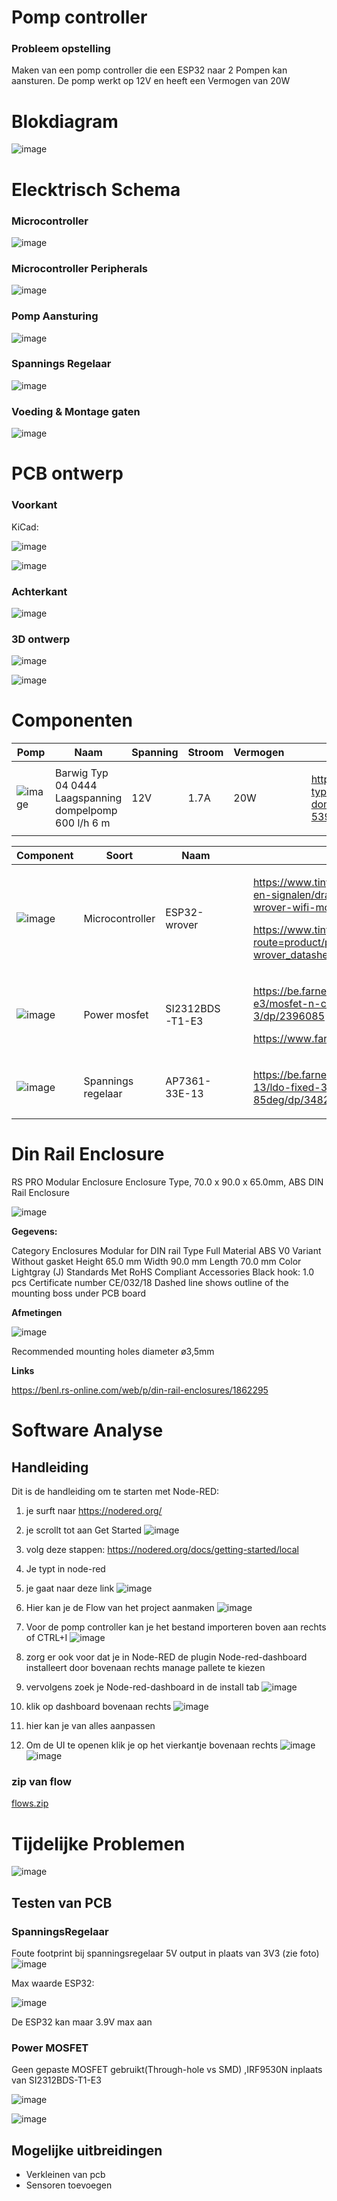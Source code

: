 # Pomp controller

### Probleem opstelling

Maken van een pomp controller die een ESP32 naar 2 Pompen kan aansturen.
De pomp werkt op 12V en heeft een Vermogen van 20W

# Blokdiagram

![image](https://user-images.githubusercontent.com/91600019/165539456-4badd72a-6aa0-4e98-a140-ba2f3281fa0a.png)

# Elecktrisch Schema

### Microcontroller

![image](https://user-images.githubusercontent.com/91600019/165540538-81c22187-6720-4f9c-b0bf-3acebd8dc536.png)

### Microcontroller Peripherals

![image](https://user-images.githubusercontent.com/91600019/165540701-a9571016-1667-478b-a546-4da77ca12471.png)

### Pomp Aansturing

![image](https://user-images.githubusercontent.com/91600019/165540865-9b0e7b98-c11d-4a54-8501-4e307dd046b4.png)

### Spannings Regelaar 

![image](https://user-images.githubusercontent.com/91600019/165541373-ffcd6622-a634-476a-a338-1bc812f74609.png)

### Voeding & Montage gaten

![image](https://user-images.githubusercontent.com/91600019/165542133-74cd2027-c0d5-486e-992c-df419a1c8eac.png)

# PCB ontwerp

### Voorkant

KiCad: 

![image](https://user-images.githubusercontent.com/91600019/165544898-ac918bb3-d51f-4f5d-ab53-38924f0e7675.png)

![image](https://user-images.githubusercontent.com/91600019/165542330-8508beab-56f0-4ed9-92a2-73c7dabfee2c.png)




### Achterkant

![image](https://user-images.githubusercontent.com/91600019/165542382-c488735b-913c-4839-8997-d51b20a19b3a.png)

### 3D ontwerp

![image](https://user-images.githubusercontent.com/91600019/166697643-f6117e52-276a-4865-8d4c-58d1a359b8a6.png)

![image](https://user-images.githubusercontent.com/91600019/166701357-500b2369-b82d-4c3d-ab02-1e3eaf8055e9.png)


# Componenten


|Pomp|Naam|Spanning|Stroom|Vermogen|Link|
|--------|--------|--------|--------|--------|--------|
|![image](https://user-images.githubusercontent.com/91600019/165543210-dbb0adce-757f-4d2a-ae17-64f63fa3d84e.png)|Barwig Typ 04 0444 Laagspanning dompelpomp 600 l/h 6 m|12V|1.7A|20W|<ul>https://www.conrad.be/nl/p/barwig-typ-04-0444-laagspanning-dompelpomp-600-l-h-6-m-539090.html</ul>|






|Component|Soort|Naam|Link|
|--------|--------|--------|--------|
|![image](https://user-images.githubusercontent.com/91600019/165543411-e09bc5d5-a62d-436f-a4a4-63edf3d23ddb.png)|Microcontroller|ESP32-wrover|<ul> https://www.tinytronics.nl/shop/nl/communicatie-en-signalen/draadloos/wi-fi/modules/esp32-wrover-wifi-module-pcb-antenne-aansluiting </ul> <ul>https://www.tinytronics.nl/shop/index.php?route=product/product/get_file&file=1719/esp32-wrover_datasheet_en.pdf</ul>|
|![image](https://user-images.githubusercontent.com/91600019/165543737-006d015a-3ed4-48f4-98cd-d8b8ef467183.png)|Power mosfet|SI2312BDS-T1-E3|<ul> https://be.farnell.com/vishay/si2312bds-t1-e3/mosfet-n-ch-20v-3-9a-sot-23-3/dp/2396085 </ul> <ul>https://www.farnell.com/datasheets/2045689.pdf</ul>|
|![image](https://user-images.githubusercontent.com/91600019/165544066-c5331e54-d0bc-4ff1-91a6-5afd2911dabf.png)|Spannings regelaar|AP7361-33E-13|<ul>https://be.farnell.com/diodes-inc/ap7361-33e-13/ldo-fixed-3-3v-1a-40-to-85deg/dp/3482976</ul>|





# Din Rail Enclosure

RS PRO Modular Enclosure Enclosure Type, 70.0 x 90.0 x 65.0mm, ABS DIN Rail Enclosure

![image](https://user-images.githubusercontent.com/91600019/165544375-e25acbfb-de92-45d4-8fa2-6ef38c2f1d3f.png)

**Gegevens:**

Category Enclosures Modular for DIN rail
Type Full
Material ABS V0
Variant Without gasket
Height 65.0 mm
Width 90.0 mm
Length 70.0 mm
Color Lightgray (J)
Standards Met RoHS Compliant
Accessories Black hook: 1.0 pcs
Certificate number CE/032/18 Dashed line shows outline of the mounting boss under PCB board

**Afmetingen**

![image](https://user-images.githubusercontent.com/91600019/165544557-c7aaa88f-f07e-4351-b811-2b7809cf69ca.png)

Recommended mounting holes diameter ø3,5mm

**Links**

https://benl.rs-online.com/web/p/din-rail-enclosures/1862295


# Software Analyse


## Handleiding

Dit is de handleiding om te starten met Node-RED:

1. je surft naar https://nodered.org/
2. je scrollt tot aan Get Started 
![image](https://user-images.githubusercontent.com/91600019/173856720-546ec266-002b-4d37-b8f8-440766e076b4.png)
3. volg deze stappen: https://nodered.org/docs/getting-started/local
4. Je typt in node-red
5. je gaat naar deze link
![image](https://user-images.githubusercontent.com/91600019/173860103-977e0776-5aac-4d56-8cdd-93d900304497.png)
6. Hier kan je de Flow van het project aanmaken
![image](https://user-images.githubusercontent.com/91600019/173860481-4481ca81-cfea-4074-85e7-046a2ac4e456.png)
7. Voor de pomp controller kan je het bestand importeren boven aan rechts of CTRL+I 
![image](https://user-images.githubusercontent.com/91600019/173861188-8d6f1d11-af6c-4de9-aa65-3989a1abe84f.png)
8. zorg er ook voor dat je in Node-RED de plugin Node-red-dashboard installeert door bovenaan rechts manage pallete te kiezen 
9. vervolgens zoek je Node-red-dashboard in de install tab
![image](https://user-images.githubusercontent.com/91600019/173862159-83b7e537-2add-4789-9cc7-1186018d7cdd.png)

10. klik op dashboard bovenaan rechts
![image](https://user-images.githubusercontent.com/91600019/173865857-e49763fd-dbe3-4b9e-a35d-ddac99b32a12.png)

11. hier kan je van alles aanpassen
12. Om de UI te openen klik je op het vierkantje bovenaan rechts
![image](https://user-images.githubusercontent.com/91600019/173864979-6ebb3724-bc87-42da-8f91-b7f8c05d3ab4.png)
![image](https://user-images.githubusercontent.com/91600019/173865114-ac08e7da-b212-4ddf-b465-8797c852b685.png)


### zip van flow
[flows.zip](https://github.com/BrianVanCampen/Farmlab/files/8910688/flows.zip)



# Tijdelijke Problemen

![image](https://user-images.githubusercontent.com/91600019/173864206-1f95dce7-247d-451b-9906-92af991ca766.png)


## Testen van PCB

### SpanningsRegelaar

Foute footprint bij spanningsregelaar 5V output in plaats van 3V3 (zie foto)
![image](https://user-images.githubusercontent.com/91600019/173863423-bda24eab-996c-40e8-9d0a-559c63ca2e81.png)

Max waarde ESP32: 

![image](https://user-images.githubusercontent.com/91600019/173866000-3f70db04-26b7-4de7-b629-4c7d9ea35834.png)

De ESP32 kan maar 3.9V max aan 

### Power MOSFET

Geen gepaste MOSFET gebruikt(Through-hole vs SMD) ,IRF9530N inplaats van SI2312BDS-T1-E3


![image](https://user-images.githubusercontent.com/91600019/173863764-473ebb0b-bef5-4efc-9a93-e91127ea9c06.png)

![image](https://user-images.githubusercontent.com/91600019/173863755-8312c63e-c276-41d7-865a-5b5e14d27e15.png)

## Mogelijke uitbreidingen 

- Verkleinen van pcb
- Sensoren toevoegen








